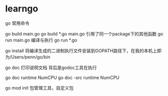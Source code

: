 # learngo

go 常用命令

go build main.go
go build *.go         main.go 引用了同一个package下的其他函数
go run main.go     编译与执行
go run *.go

go install         将编译生成的二进制执行文件安装到GOPATH路径下，在我的本机上即为/Users/penn/go/bin

go doc 打印说明文档 背后是godoc工具在执行

go doc runtime NumCPU
go doc -src runtime NumCPU


go mod init 包管理工具，自定义包
